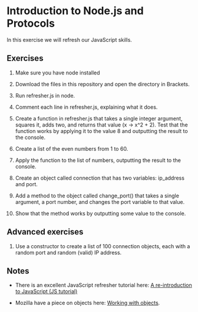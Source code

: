 # Introduction to Node.js and Protocols
In this exercise we will refresh our JavaScript skills.

## Exercises
1. Make sure you have node installed

1. Download the files in this repository and open the directory in Brackets.

1. Run refresher.js in node.

1. Comment each line in refresher.js, explaining what it does.

1. Create a function in refresher.js that takes a single integer argument, squares it, adds two, and returns that value (x -> x^2 + 2). Test that the function works by applying it to the value 8 and outputting the result to the console.

1. Create a list of the even numbers from 1 to 60.

1. Apply the function  to the list of numbers, outputting the result to the console.

1. Create an object called connection that has two variables: ip_address and port.

1. Add a method to the object called change_port() that takes a single argument, a port number, and changes the port variable to that value.

1. Show that the method works by outputting some value to the console.

## Advanced exercises

1. Use a constructor to create a list of 100 connection objects, each with a random port and random (valid) IP address.

## Notes

- There is an excellent JavaScript refresher tutorial here: [A re-introduction to JavaScript (JS tutorial)](https://developer.mozilla.org/en-US/docs/Web/JavaScript/A_re-introduction_to_JavaScript)

- Mozilla have a piece on objects here: [Working with objects](https://developer.mozilla.org/en-US/docs/Web/JavaScript/Guide/Working_with_Objects).
